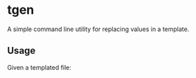 # tgen

A simple command line utility for replacing values in a template. 

## Usage

Given a templated file:


